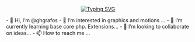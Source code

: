 <p align="center">
  <a href="https://git.io/typing-svg">
    <img src="https://readme-typing-svg.demolab.com?font=Fira+Code&weight=600&size=25&pause=1000&color=#ff0200&random=false&width=435&height=40&lines=Ol%C3%A1%2C+eu+sou+Gilmar+Pimenta!+%E2%98%95%F0%9F%92%BB%F0%9F%8C%9" alt="Typing SVG">
  </a>
</p>
- 👋 Hi, I’m @ghgrafos
- 👀 I’m interested in graphics and motions ...
- 🌱 I’m currently learning base core php. Extensions...
- 💞️ I’m looking to collaborate on ideas...
- 📫 How to reach me ...

<!---
ghgrafos/ghgrafos is a ✨ special ✨ repository because its `README.md` (this file) appears on your GitHub profile.
You can click the Preview link to take a look at your changes.
--->
